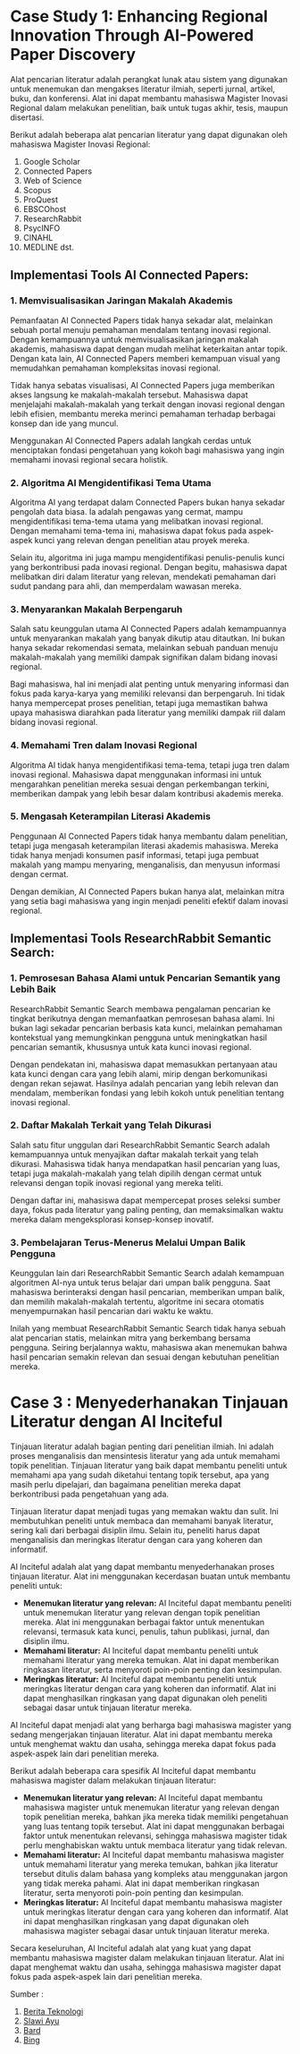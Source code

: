# Case Study 1: Enhancing Regional Innovation Through AI-Powered Paper Discovery

Alat pencarian literatur adalah perangkat lunak atau sistem yang digunakan untuk menemukan dan mengakses literatur ilmiah, seperti jurnal, artikel, buku, dan konferensi. Alat ini dapat membantu mahasiswa Magister Inovasi Regional  dalam melakukan penelitian, baik untuk tugas akhir, tesis, maupun disertasi.

Berikut adalah beberapa alat pencarian literatur yang dapat digunakan oleh mahasiswa Magister Inovasi Regional:
1. Google Scholar
2. Connected Papers
3. Web of Science
4. Scopus
5. ProQuest
6. EBSCOhost
7. ResearchRabbit
8. PsycINFO
9. CINAHL
10. MEDLINE
dst.
    
## Implementasi Tools AI Connected Papers:

### 1. Memvisualisasikan Jaringan Makalah Akademis

Pemanfaatan AI Connected Papers tidak hanya sekadar alat, melainkan sebuah portal menuju pemahaman mendalam tentang inovasi regional. Dengan kemampuannya untuk memvisualisasikan jaringan makalah akademis, mahasiswa dapat dengan mudah melihat keterkaitan antar topik. Dengan kata lain, AI Connected Papers memberi kemampuan visual yang memudahkan pemahaman kompleksitas inovasi regional.

Tidak hanya sebatas visualisasi, AI Connected Papers juga memberikan akses langsung ke makalah-makalah tersebut. Mahasiswa dapat menjelajahi makalah-makalah yang terkait dengan inovasi regional dengan lebih efisien, membantu mereka merinci pemahaman terhadap berbagai konsep dan ide yang muncul.

Menggunakan AI Connected Papers adalah langkah cerdas untuk menciptakan fondasi pengetahuan yang kokoh bagi mahasiswa yang ingin memahami inovasi regional secara holistik.

### 2. Algoritma AI Mengidentifikasi Tema Utama

Algoritma AI yang terdapat dalam Connected Papers bukan hanya sekadar pengolah data biasa. Ia adalah pengawas yang cermat, mampu mengidentifikasi tema-tema utama yang melibatkan inovasi regional. Dengan memahami tema-tema ini, mahasiswa dapat fokus pada aspek-aspek kunci yang relevan dengan penelitian atau proyek mereka.

Selain itu, algoritma ini juga mampu mengidentifikasi penulis-penulis kunci yang berkontribusi pada inovasi regional. Dengan begitu, mahasiswa dapat melibatkan diri dalam literatur yang relevan, mendekati pemahaman dari sudut pandang para ahli, dan memperdalam wawasan mereka.

### 3. Menyarankan Makalah Berpengaruh

Salah satu keunggulan utama AI Connected Papers adalah kemampuannya untuk menyarankan makalah yang banyak dikutip atau ditautkan. Ini bukan hanya sekadar rekomendasi semata, melainkan sebuah panduan menuju makalah-makalah yang memiliki dampak signifikan dalam bidang inovasi regional.

Bagi mahasiswa, hal ini menjadi alat penting untuk menyaring informasi dan fokus pada karya-karya yang memiliki relevansi dan berpengaruh. Ini tidak hanya mempercepat proses penelitian, tetapi juga memastikan bahwa upaya mahasiswa diarahkan pada literatur yang memiliki dampak riil dalam bidang inovasi regional.

### 4. Memahami Tren dalam Inovasi Regional

Algoritma AI tidak hanya mengidentifikasi tema-tema, tetapi juga tren dalam inovasi regional. Mahasiswa dapat menggunakan informasi ini untuk mengarahkan penelitian mereka sesuai dengan perkembangan terkini, memberikan dampak yang lebih besar dalam kontribusi akademis mereka.

### 5. Mengasah Keterampilan Literasi Akademis

Penggunaan AI Connected Papers tidak hanya membantu dalam penelitian, tetapi juga mengasah keterampilan literasi akademis mahasiswa. Mereka tidak hanya menjadi konsumen pasif informasi, tetapi juga pembuat makalah yang mampu menyaring, menganalisis, dan menyusun informasi dengan cermat.

Dengan demikian, AI Connected Papers bukan hanya alat, melainkan mitra yang setia bagi mahasiswa yang ingin menjadi peneliti efektif dalam inovasi regional.


## Implementasi Tools ResearchRabbit Semantic Search:

### 1. Pemrosesan Bahasa Alami untuk Pencarian Semantik yang Lebih Baik

ResearchRabbit Semantic Search membawa pengalaman pencarian ke tingkat berikutnya dengan memanfaatkan pemrosesan bahasa alami. Ini bukan lagi sekadar pencarian berbasis kata kunci, melainkan pemahaman kontekstual yang memungkinkan pengguna untuk meningkatkan hasil pencarian semantik, khususnya untuk kata kunci inovasi regional.

Dengan pendekatan ini, mahasiswa dapat memasukkan pertanyaan atau kata kunci dengan cara yang lebih alami, mirip dengan berkomunikasi dengan rekan sejawat. Hasilnya adalah pencarian yang lebih relevan dan mendalam, memberikan fondasi yang lebih kokoh untuk penelitian tentang inovasi regional.

### 2. Daftar Makalah Terkait yang Telah Dikurasi

Salah satu fitur unggulan dari ResearchRabbit Semantic Search adalah kemampuannya untuk menyajikan daftar makalah terkait yang telah dikurasi. Mahasiswa tidak hanya mendapatkan hasil pencarian yang luas, tetapi juga makalah-makalah yang telah dipilih dengan cermat untuk relevansi dengan topik inovasi regional yang mereka teliti.

Dengan daftar ini, mahasiswa dapat mempercepat proses seleksi sumber daya, fokus pada literatur yang paling penting, dan memaksimalkan waktu mereka dalam mengeksplorasi konsep-konsep inovatif.

### 3. Pembelajaran Terus-Menerus Melalui Umpan Balik Pengguna

Keunggulan lain dari ResearchRabbit Semantic Search adalah kemampuan algoritmen AI-nya untuk terus belajar dari umpan balik pengguna. Saat mahasiswa berinteraksi dengan hasil pencarian, memberikan umpan balik, dan memilih makalah-makalah tertentu, algoritme ini secara otomatis menyempurnakan hasil pencarian dari waktu ke waktu.

Inilah yang membuat ResearchRabbit Semantic Search tidak hanya sebuah alat pencarian statis, melainkan mitra yang berkembang bersama pengguna. Seiring berjalannya waktu, mahasiswa akan menemukan bahwa hasil pencarian semakin relevan dan sesuai dengan kebutuhan penelitian mereka.



# Case 3 : Menyederhanakan Tinjauan Literatur dengan AI Inciteful 

Tinjauan literatur adalah bagian penting dari penelitian ilmiah. Ini adalah proses menganalisis dan mensintesis literatur yang ada untuk memahami topik penelitian. Tinjauan literatur yang baik dapat membantu peneliti untuk memahami apa yang sudah diketahui tentang topik tersebut, apa yang masih perlu dipelajari, dan bagaimana penelitian mereka dapat berkontribusi pada pengetahuan yang ada.

Tinjauan literatur dapat menjadi tugas yang memakan waktu dan sulit. Ini membutuhkan peneliti untuk membaca dan memahami banyak literatur, sering kali dari berbagai disiplin ilmu. Selain itu, peneliti harus dapat menganalisis dan meringkas literatur dengan cara yang koheren dan informatif.

AI Inciteful adalah alat yang dapat membantu menyederhanakan proses tinjauan literatur. Alat ini menggunakan kecerdasan buatan untuk membantu peneliti untuk:

* **Menemukan literatur yang relevan:** AI Inciteful dapat membantu peneliti untuk menemukan literatur yang relevan dengan topik penelitian mereka. Alat ini menggunakan berbagai faktor untuk menentukan relevansi, termasuk kata kunci, penulis, tahun publikasi, jurnal, dan disiplin ilmu.
* **Memahami literatur:** AI Inciteful dapat membantu peneliti untuk memahami literatur yang mereka temukan. Alat ini dapat memberikan ringkasan literatur, serta menyoroti poin-poin penting dan kesimpulan.
* **Meringkas literatur:** AI Inciteful dapat membantu peneliti untuk meringkas literatur dengan cara yang koheren dan informatif. Alat ini dapat menghasilkan ringkasan yang dapat digunakan oleh peneliti sebagai dasar untuk tinjauan literatur mereka.

AI Inciteful dapat menjadi alat yang berharga bagi mahasiswa magister yang sedang mengerjakan tinjauan literatur. Alat ini dapat membantu mereka untuk menghemat waktu dan usaha, sehingga mereka dapat fokus pada aspek-aspek lain dari penelitian mereka.

Berikut adalah beberapa cara spesifik AI Inciteful dapat membantu mahasiswa magister dalam melakukan tinjauan literatur:

* **Menemukan literatur yang relevan:** AI Inciteful dapat membantu mahasiswa magister untuk menemukan literatur yang relevan dengan topik penelitian mereka, bahkan jika mereka tidak memiliki pengetahuan yang luas tentang topik tersebut. Alat ini dapat menggunakan berbagai faktor untuk menentukan relevansi, sehingga mahasiswa magister tidak perlu menghabiskan waktu untuk membaca literatur yang tidak relevan.
* **Memahami literatur:** AI Inciteful dapat membantu mahasiswa magister untuk memahami literatur yang mereka temukan, bahkan jika literatur tersebut ditulis dalam bahasa yang kompleks atau menggunakan jargon yang tidak mereka pahami. Alat ini dapat memberikan ringkasan literatur, serta menyoroti poin-poin penting dan kesimpulan.
* **Meringkas literatur:** AI Inciteful dapat membantu mahasiswa magister untuk meringkas literatur dengan cara yang koheren dan informatif. Alat ini dapat menghasilkan ringkasan yang dapat digunakan oleh mahasiswa magister sebagai dasar untuk tinjauan literatur mereka.

Secara keseluruhan, AI Inciteful adalah alat yang kuat yang dapat membantu mahasiswa magister dalam melakukan tinjauan literatur. Alat ini dapat menghemat waktu dan usaha, sehingga mahasiswa magister dapat fokus pada aspek-aspek lain dari penelitian mereka.

Sumber :
1. [Berita Teknologi](https://beritateknologi.id)
2. [Slawi Ayu](https://www.slawiayu.com)
3. [Bard](https://bard.google.com)
4. [Bing](https://www.bing.com/)
